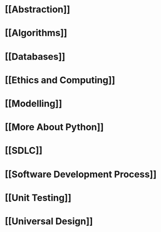 # [[Abstraction]]

# [[Algorithms]]
# [[Databases]]
# [[Ethics and Computing]]
# [[Modelling]]
# [[More About Python]]
# [[SDLC]]
# [[Software Development Process]]
# [[Unit Testing]]
# [[Universal Design]]

